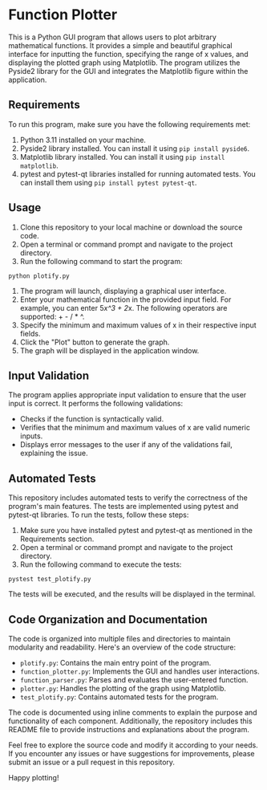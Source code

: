 # Function Plotter

This is a Python GUI program that allows users to plot arbitrary mathematical functions. It provides a simple and beautiful graphical interface for inputting the function, specifying the range of x values, and displaying the plotted graph using Matplotlib. The program utilizes the Pyside2 library for the GUI and integrates the Matplotlib figure within the application.

## Requirements

To run this program, make sure you have the following requirements met:

1. Python 3.11 installed on your machine.
2. Pyside2 library installed. You can install it using `pip install pyside6`.
3. Matplotlib library installed. You can install it using `pip install matplotlib`.
4. pytest and pytest-qt libraries installed for running automated tests. You can install them using `pip install pytest pytest-qt`.

## Usage

1. Clone this repository to your local machine or download the source code.
2. Open a terminal or command prompt and navigate to the project directory.
3. Run the following command to start the program:

```shell
python plotify.py
```
1. The program will launch, displaying a graphical user interface.
2. Enter your mathematical function in the provided input field. For example, you can enter 5*x^3 + 2*x. The following operators are supported: + - / * ^.
3. Specify the minimum and maximum values of x in their respective input fields.
4. Click the "Plot" button to generate the graph.
5. The graph will be displayed in the application window.
## Input Validation
The program applies appropriate input validation to ensure that the user input is correct. It performs the following validations:

- Checks if the function is syntactically valid.
- Verifies that the minimum and maximum values of x are valid numeric inputs.
- Displays error messages to the user if any of the validations fail, explaining the issue.
## Automated Tests
This repository includes automated tests to verify the correctness of the program's main features. The tests are implemented using pytest and pytest-qt libraries. To run the tests, follow these steps:

1. Make sure you have installed pytest and pytest-qt as mentioned in the Requirements section.
2. Open a terminal or command prompt and navigate to the project directory.
3. Run the following command to execute the tests:
```shell
pystest test_plotify.py
```
The tests will be executed, and the results will be displayed in the terminal.
## Code Organization and Documentation
The code is organized into multiple files and directories to maintain modularity and readability. Here's an overview of the code structure:

- `plotify.py`: Contains the main entry point of the program.
- `function_plotter.py`: Implements the GUI and handles user interactions.
- `function_parser.py`: Parses and evaluates the user-entered function.
- `plotter.py`: Handles the plotting of the graph using Matplotlib.
- `test_plotify.py`: Contains automated tests for the program.

The code is documented using inline comments to explain the purpose and functionality of each component. Additionally, the repository includes this README file to provide instructions and explanations about the program.

Feel free to explore the source code and modify it according to your needs. If you encounter any issues or have suggestions for improvements, please submit an issue or a pull request in this repository.

Happy plotting!
